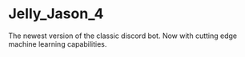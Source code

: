 # Jelly_Jason_4
The newest version of the classic discord bot. Now with cutting edge machine learning capabilities.
